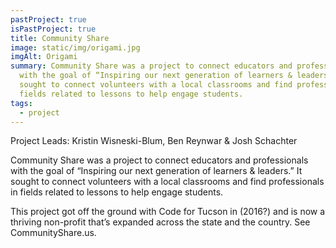 ```yaml
---
pastProject: true
isPastProject: true
title: Community Share
image: static/img/origami.jpg
imgAlt: Origami
summary: Community Share was a project to connect educators and professionals
  with the goal of “Inspiring our next generation of learners & leaders.” It
  sought to connect volunteers with a local classrooms and find professionals in
  fields related to lessons to help engage students.
tags:
  - project
---
```

Project Leads: Kristin Wisneski-Blum, Ben Reynwar & Josh Schachter

Community Share was a project to connect educators and professionals with the goal of “Inspiring our next generation of learners & leaders.” It sought to connect volunteers with a local classrooms and find professionals in fields related to lessons to help engage students.

This project got off the ground with Code for Tucson in (2016?) and is now a thriving non-profit that’s expanded across the state and the country. See CommunityShare.us.